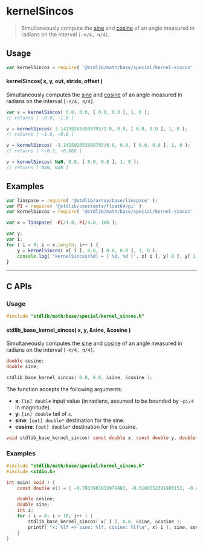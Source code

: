 <!--

@license Apache-2.0

Copyright (c) 2025 The Stdlib Authors.

Licensed under the Apache License, Version 2.0 (the "License");
you may not use this file except in compliance with the License.
You may obtain a copy of the License at

   http://www.apache.org/licenses/LICENSE-2.0

Unless required by applicable law or agreed to in writing, software
distributed under the License is distributed on an "AS IS" BASIS,
WITHOUT WARRANTIES OR CONDITIONS OF ANY KIND, either express or implied.
See the License for the specific language governing permissions and
limitations under the License.

-->

# kernelSincos

> Simultaneously compute the [sine][@stdlib/math/base/special/sin] and [cosine][@stdlib/math/base/special/cos] of an angle measured in radians on the interval `[-π/4, π/4]`.

<section class="usage">

## Usage

```javascript
var kernelSincos = require( '@stdlib/math/base/special/kernel-sincos' );
```

#### kernelSincos( x, y, out, stride, offset )

Simultaneously computes the [sine][@stdlib/math/base/special/sin] and [cosine][@stdlib/math/base/special/cos] of an angle measured in radians on the interval `[-π/4, π/4]`.

```javascript
var v = kernelSincos( 0.0, 0.0, [ 0.0, 0.0 ], 1, 0 );
// returns [ ~0.0, ~1.0 ]

v = kernelSincos( 3.141592653589793/2.0, 0.0, [ 0.0, 0.0 ], 1, 0 );
// returns [ ~1.0, ~0.0 ]

v = kernelSincos( -3.141592653589793/6.0, 0.0, [ 0.0, 0.0 ], 1, 0 );
// returns [ ~-0.5, ~0.866 ]

v = kernelSincos( NaN, 0.0, [ 0.0, 0.0 ], 1, 0 );
// returns [ NaN, NaN ]
```

</section>

<!-- /.usage -->

<section class="examples">

## Examples

<!-- eslint no-undef: "error" -->

```javascript
var linspace = require( '@stdlib/array/base/linspace' );
var PI = require( '@stdlib/constants/float64/pi' );
var kernelSincos = require( '@stdlib/math/base/special/kernel-sincos' );

var x = linspace( -PI/4.0, PI/4.0, 100 );

var y;
var i;
for ( i = 0; i < x.length; i++ ) {
    y = kernelSincos( x[ i ], 0.0, [ 0.0, 0.0 ], 1, 0 );
    console.log( 'kernelSincos(%d) = [ %d, %d ]', x[ i ], y[ 0 ], y[ 1 ] );
}
```

</section>

<!-- /.examples -->

<!-- C interface documentation. -->

* * *

<section class="c">

## C APIs

<!-- Section to include introductory text. Make sure to keep an empty line after the intro `section` element and another before the `/section` close. -->

<section class="intro">

</section>

<!-- /.intro -->

<!-- C usage documentation. -->

<section class="usage">

### Usage

```c
#include "stdlib/math/base/special/kernel_sincos.h"
```

#### stdlib_base_kernel_sincos( x, y, &sine, &cosine )

Simultaneously computes the [sine][@stdlib/math/base/special/sin] and [cosine][@stdlib/math/base/special/cos] of an angle measured in radians on the interval `[-π/4, π/4]`.

```c
double cosine;
double sine;

stdlib_base_kernel_sincos( 0.0, 0.0, &sine, &cosine );
```

The function accepts the following arguments:

-   **x**: `[in] double` input value (in radians, assumed to be bounded by `~pi/4` in magnitude).
-   **y**: `[in] double` tail of `x`.
-   **sine**: `[out] double*` destination for the sine.
-   **cosine**: `[out] double*` destination for the cosine.

```c
void stdlib_base_kernel_sincos( const double x, const double y, double* sine, double* cosine );
```

</section>

<!-- /.usage -->

<!-- C API usage notes. Make sure to keep an empty line after the `section` element and another before the `/section` close. -->

<section class="notes">

</section>

<!-- /.notes -->

<!-- C API usage examples. -->

<section class="examples">

### Examples

```c
#include "stdlib/math/base/special/kernel_sincos.h"
#include <stdio.h>

int main( void ) {
    const double x[] = { -0.7853981633974483, -0.6108652381980153, -0.4363323129985824, -0.26179938779914946, -0.08726646259971649, 0.08726646259971649, 0.26179938779914935, 0.43633231299858233, 0.6108652381980153, 0.7853981633974483 };

    double cosine;
    double sine;
    int i;
    for ( i = 0; i < 10; i++ ) {
        stdlib_base_kernel_sincos( x[ i ], 0.0, &sine, &cosine );
        printf( "x: %lf => sine: %lf, cosine: %lf\n", x[ i ], sine, cosine );
    }
}
```

</section>

<!-- /.examples -->

</section>

<!-- /.c -->

<!-- Section for related `stdlib` packages. Do not manually edit this section, as it is automatically populated. -->

<section class="related">

</section>

<!-- /.related -->

<!-- Section for all links. Make sure to keep an empty line after the `section` element and another before the `/section` close. -->

<section class="links">

[@stdlib/math/base/special/cos]: https://github.com/stdlib-js/math/tree/main/base/special/cos

[@stdlib/math/base/special/sin]: https://github.com/stdlib-js/math/tree/main/base/special/sin

<!-- <related-links> -->

<!-- </related-links> -->

</section>

<!-- /.links -->
